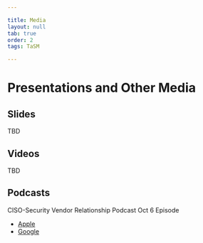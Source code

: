 ```yaml
---

title: Media
layout: null
tab: true
order: 2
tags: TaSM

---
```

# Presentations and Other Media

## Slides
TBD
## Videos
TBD
## Podcasts
CISO-Security Vendor Relationship Podcast Oct 6 Episode 
* [Apple](https://podcasts.apple.com/us/podcast/whether-its-vulnerabilities-or-children-we-like-to/id1391337832?i=1000493765808) 
* [Google](https://podcasts.google.com/feed/aHR0cHM6Ly9kYXZpZHNwYXJrLmxpYnN5bi5jb20vY2lzb3ZlbmRvcg/episode/ODUxNmY1NDUtNTBkYy00OTkyLWFlMzItZDBkNTI0MmM1ZGZi?sa=X&ved=0CAUQkfYCahcKEwiA1ZXmrdLsAhUAAAAAHQAAAAAQBw)
